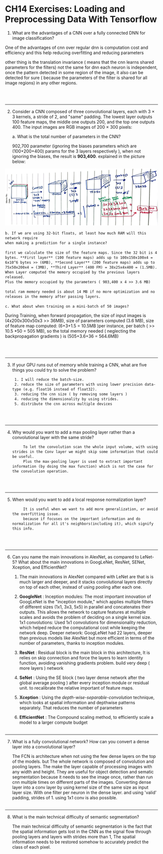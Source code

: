 # CH14 Exercises: Loading and Preprocessing Data With Tensorflow

1. What are the advantages of a CNN over a fully connected DNN for image classification?

One of the advantages of cnn over regular dnn is computation cost and efficiency
and this help reducing overfitting and reducing parameters

other thing is the translation invariance ( means that the cnn learns shared parameters for the filters)
not the same for dnn each neuron is independent, once the pattern detected in some region of the image, it also
can be detected for sure ( because the parameters of the filter is shared for all image regions) in any other regions.

<br>
<br>

---

2.  Consider a CNN composed of three convolutional layers, each with 3 × 3 kernels,
    a stride of 2, and "same" padding. The lowest layer outputs 100 feature maps,
    the middle one outputs 200, and the top one outputs 400.
    The input images are RGB images of 200 × 300 pixels:

    a. What is the total number of parameters in the CNN?

    902,700 parameter (ignoring the biases parameters which are (100+200+400) params for the 3 layers respectively ), when not ignoring the biases, the result is **903,400**.
    explained in the picture below:

![CNN explained](https://github.com/sayedgamal99/Data-Science/raw/main/Educational/Hands-On-Machine-Learning/CH14%20Deep%20Computer%20Vision%20Using%20Convolutional%20Neural%20Networks/Exercises/Images/conv%20net.jpg)

    b. If we are using 32-bit floats, at least how much RAM will this network require
    when making a prediction for a single instance?

    first we calculate the size of the feature maps. Since the 32 bit is 4 bytes. **First layer** (100 feature maps) adds up to 100x150x100x4 = 6x10^6 bytes >> (6MB), **Second Layer** (200 feature maps) adds up to 75x50x200x4 = (3MB), **Third Layer** (400 FM) = 38x25x4x400 = (1.5MB).
    When Layer computed the memory occupied by the previous layers released.
    Plus the memory occupied by the parameters ( 903,400 x 4 >> 3.6 MB)

    total ram memory needed is about 14 MB if no more optimization and no releases in the memory after passing layers.

    c. What about when training on a mini-batch of 50 images?

During Training, when forward propagation, the size of input images is (4x200x300x50x3 >> 36MB), size of parameters computed (3.6 MB), size of feature map computed: (6+3+1.5 = 10.5MB )per instance, per batch ( >> 10.5 \*50 = 505 MB), so the total memory needed ( neglecting the backpropagation gradients ) is (505+3.6+36 = 564.6MB)

<br>
<br>

---

3.  If your GPU runs out of memory while training a CNN, what are five things you could try to solve the problem?

         1. I will reduce the batch-size.
         2. reduce the size of parameters with using lower precision data-type (e.g. float16 instead of float32).
         3. reducing the cnn size ( by removing some layers )
         4. reducing the dimensionality by using strides.
         5. distribute the cnn across multiple devices

<br>
<br>

---

4.  Why would you want to add a max pooling layer rather than a convolutional layer with the same stride?

             To let the convolution scan the whole input volume, with using strides in the Conv layer we might skip some information that could be useful.
             Plus the max-pooling layer is used to extract important information (by doing the max function) which is not the case for the convolution operation.

    <br>
    <br>

---

5.  When would you want to add a local response normalization layer?

             It is useful when we want to add more generalization, or avoid the overfitting issue.
             because if focuses on the important information and do normalization for all it's neighbors(including it), which signify this info.

    <br>
    <br>

---

6. Can you name the main innovations in AlexNet, as compared to LeNet-5?
   What about the main innovations in GoogLeNet, ResNet, SENet, Xception, and
   EfficientNet?

   1. The main innovations in AlexNet compared with LeNet are that is is much larger and deeper, and it stacks convolutional layers directly on top of each other, instead of using pooling after each one.
   2. **GoogleNet** :
      Inception modules: The most important innovation of GoogLeNet is the "inception module," which applies multiple filters of different sizes (1x1, 3x3, 5x5) in parallel and concatenates their outputs. This allows the network to capture features at multiple scales and avoids the problem of deciding on a single kernel size.
      1x1 convolutions: Used 1x1 convolutions for dimensionality reduction, which helped reduce the computational cost while keeping the network deep.
      Deeper network: GoogLeNet had 22 layers, deeper than previous models like AlexNet but more efficient in terms of the number of parameters, thanks to inception modules.

   3. **ResNet** :
      Residual block is the main block in this architecture, It is relies on skip connection and force the
      layers to learn identity function, avoiding vanishing gradients problem. build very deep ( more layers ) network
   4. **SeNet** :
      Using the SE block ( two layer dense network after the global average pooling ) after every inception module or residual unit. to recalibrate the relative important of feature maps.
   5. **Xception** :
      Using the _depth-wise-separable-convolution_ technique, which looks at spatial information and depthwise patterns separately. That reduces the number of parameters
   6. **EfficientNet** :
      The Compound scaling method, to efficiently scale a model to a larger compute budget
      <br>
      <br>

---

7. What is a fully convolutional network? How can you convert a dense layer into a
   convolutional layer?

   The FCN is architecture when not using the few dense layers on the top of the models. but The whole network is composed of convolution and pooling layers. The make the layer capable of processing images with any width and height.
   They are useful for object detection and sematic segmentation because it needs to see the image once, rather than run cnn multiple times on different parts of the images. Converting dense layer into a conv layer by using kernel size of the same size as input layer size. With one filter per neuron in the dense layer. and using 'valid' padding, strides of 1. using 1x1 conv is also possible.
   <br>
   <br>

---

8. What is the main technical difficulty of semantic segmentation?

   The main technical difficulty of semantic segmentation is the fact that the spatial information gets lost in the CNN as the signal flow through pooling layers and layers with strides more than 1, The spatial information needs to be restored somehow to accurately predict the class of each pixel.
